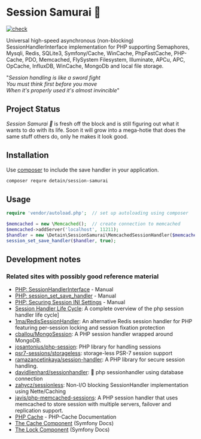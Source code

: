 # Session Samurai 🥷

[![check](https://github.com/detain/session-samurai/actions/workflows/check.yml/badge.svg)](https://github.com/detain/session-samurai/actions/workflows/check.yml)

Universal high-speed asynchronous (non-blocking) SessionHandlerInterface implementation for PHP supporting Semaphores, Mysqli, Redis, SQLite3, Symfony/Cache, WinCache, PhpFastCache, PHP-Cache, PDO, Memcached, FlySystem Filesystem, Illuminate, APCu, APC, OpCache, InfluxDB, WinCache, MongoDb and local file storage.

"_Session handling is like a sword fight_<br>
_You must think first before you move_<br>
_When it's properly used it's almost invincible_"


## Project Status

*Session Samurai 🥷* is fresh off the block and is still figuring out what it wants to do with its life.  Soon it will grow into a mega-hotie that does the same stuff others do, only he makes it look good.


## Installation

Use [composer](http://getcomposer.org/) to include the save handler in your application.
```bash
composer requre detain/session-samurai
```

## Usage

```php
require 'vendor/autoload.php';  // set up autoloading using composer

$memcached = new \Memcached();  // create connection to memcached
$memcached->addServer('localhost', 11211);
$handler = new \Detain\SessionSamurai\MemcachedSessionHandler($memcached);
session_set_save_handler($handler, true);
```

## Development notes


### Related sites with possibly good reference material

* [PHP: SessionHandlerInterface](https://www.php.net/manual/en/class.sessionhandlerinterface.php) - Manual
* [PHP: session_set_save_handler](https://www.php.net/manual/en/function.session-set-save-handler.php) - Manual
* [PHP: Securing Session INI Settings](https://www.php.net/manual/en/session.security.ini.php) - Manual
* [Session Handler Life Cycle](https://gist.github.com/franksacco/d6e943c41189f8ee306c182bf8f07654): A complete overview of the php session handler life cycle]
* [1ma/RedisSessionHandler](https://github.com/1ma/RedisSessionHandler): An alternative Redis session handler for PHP featuring per-session locking and session fixation protection
* [cballou/MongoSession](https://github.com/cballou/MongoSession): A PHP session handler wrapped around MongoDB.
* [josantonius/php-session](https://github.com/josantonius/php-session): PHP library for handling sessions
* [psr7-sessions/storageless](https://github.com/psr7-sessions/storageless): storage-less PSR-7 session support
* [ramazancetinkaya/session-handler](https://github.com/ramazancetinkaya/session-handler): A PHP library for secure session handling.
* [davidlienhard/sessionhandler](https://github.com/davidlienhard/sessionhandler): 🐘 php sessionhandler using database connection
* [zahycz/sessionless](https://github.com/zahycz/sessionless): Non-I/O blocking SessionHandler implementation using Nette/Caching
* [javis/php-memcached-sessions](https://github.com/javis/php-memcached-sessions): A PHP session handler that uses memcached to store session with multiple servers, failover and replication support.
* [PHP Cache](https://www.php-cache.com/en/latest/) - PHP-Cache Documentation
* [The Cache Component](https://symfony.com/doc/current/components/cache.html#available-cache-adapters) (Symfony Docs)
* [The Lock Component](https://symfony.com/doc/current/components/lock.html#available-stores) (Symfony Docs)
